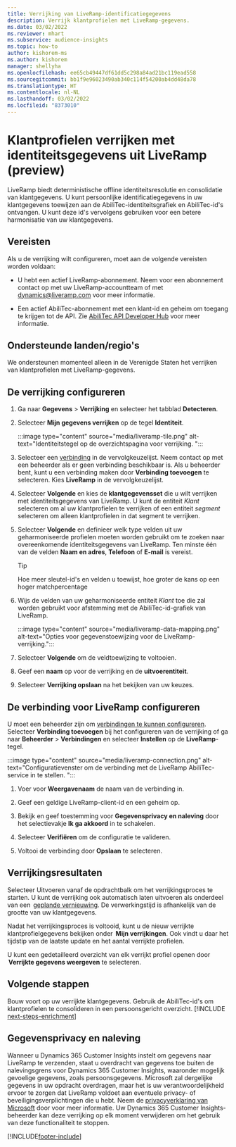 ```yaml
---
title: Verrijking van LiveRamp-identificatiegegevens
description: Verrijk klantprofielen met LiveRamp-gegevens.
ms.date: 03/02/2022
ms.reviewer: mhart
ms.subservice: audience-insights
ms.topic: how-to
author: kishorem-ms
ms.author: kishorem
manager: shellyha
ms.openlocfilehash: ee65cb49447df61dd5c298a84ad21bc119ead558
ms.sourcegitcommit: bb1f9e96023490ab340c114f54200ab4dd48da78
ms.translationtype: HT
ms.contentlocale: nl-NL
ms.lasthandoff: 03/02/2022
ms.locfileid: "8373010"
---
```

# <a name="enrich-customer-profiles-with-identity-data-from-liveramp-preview"></a>Klantprofielen verrijken met identiteitsgegevens uit LiveRamp (preview) 

LiveRamp biedt deterministische offline identiteitsresolutie en consolidatie van klantgegevens. U kunt persoonlijke identificatiegegevens in uw klantgegevens toewijzen aan de AbiliTec-identiteitsgrafiek en AbiliTec-id's ontvangen. U kunt deze id's vervolgens gebruiken voor een betere harmonisatie van uw klantgegevens. 

## <a name="prerequisites"></a>Vereisten 

Als u de verrijking wilt configureren, moet aan de volgende vereisten worden voldaan: 

- U hebt een actief LiveRamp-abonnement. Neem voor een abonnement contact op met uw LiveRamp-accountteam of met [dynamics@liveramp.com](mailto:dynamics@liveramp.com) voor meer informatie.   

- Een actief AbiliTec-abonnement met een klant-id en geheim om toegang te krijgen tot de API. Zie [AbiliTec API Developer Hub](https://developers.liveramp.com/abilitec-api/) voor meer informatie. 

## <a name="supported-countriesregions"></a>Ondersteunde landen/regio's 

We ondersteunen momenteel alleen in de Verenigde Staten het verrijken van klantprofielen met LiveRamp-gegevens. 

## <a name="configure-the-enrichment"></a>De verrijking configureren 

1. Ga naar **Gegevens** > **Verrijking** en selecteer het tabblad **Detecteren**. 

1. Selecteer **Mijn gegevens verrijken** op de tegel **Identiteit**. 

   :::image type="content" source="media/liveramp-tile.png" alt-text="Identiteitstegel op de overzichtspagina voor verrijking. ":::

1. Selecteer een [verbinding](connections.md) in de vervolgkeuzelijst. Neem contact op met een beheerder als er geen verbinding beschikbaar is. Als u beheerder bent, kunt u een verbinding maken door **Verbinding toevoegen** te selecteren. Kies **LiveRamp** in de vervolgkeuzelijst. 

1. Selecteer **Volgende** en kies de **klantgegevensset** die u wilt verrijken met identiteitsgegevens van LiveRamp. U kunt de entiteit *Klant* selecteren om al uw klantprofielen te verrijken of een entiteit *segment* selecteren om alleen klantprofielen in dat segment te verrijken. 

1. Selecteer **Volgende** en definieer welk type velden uit uw geharmoniseerde profielen moeten worden gebruikt om te zoeken naar overeenkomende identiteitsgegevens van LiveRamp. Ten minste één van de velden **Naam en adres**, **Telefoon** of **E-mail** is vereist. 

   > [!TIP]
   > Hoe meer sleutel-id's en velden u toewijst, hoe groter de kans op een hoger matchpercentage 

1. Wijs de velden van uw geharmoniseerde entiteit *Klant* toe die zal worden gebruikt voor afstemming met de AbiliTec-id-grafiek van LiveRamp. 

   :::image type="content" source="media/liveramp-data-mapping.png" alt-text="Opties voor gegevenstoewijzing voor de LiveRamp-verrijking.":::

1. Selecteer **Volgende** om de veldtoewijzing te voltooien. 

1. Geef een **naam** op voor de verrijking en de **uitvoerentiteit**. 

1. Selecteer **Verrijking opslaan** na het bekijken van uw keuzes. 

## <a name="configure-the-connection-for-liveramp"></a>De verbinding voor LiveRamp configureren 

U moet een beheerder zijn om [verbindingen te kunnen configureren](connections.md). Selecteer **Verbinding toevoegen** bij het configureren van de verrijking of ga naar **Beheerder** > **Verbindingen** en selecteer **Instellen** op de **LiveRamp**-tegel. 

:::image type="content" source="media/liveramp-connection.png" alt-text="Configuratievenster om de verbinding met de LiveRamp AbiliTec-service in te stellen. ":::

1. Voer voor **Weergavenaam** de naam van de verbinding in. 

1. Geef een geldige LiveRamp-client-id en een geheim op. 

1. Bekijk en geef toestemming voor **Gegevensprivacy en naleving** door het selectievakje **Ik ga akkoord** in te schakelen. 

1. Selecteer **Verifiëren** om de configuratie te valideren. 

1. Voltooi de verbinding door **Opslaan** te selecteren. 

## <a name="enrichment-results"></a>Verrijkingsresultaten 

Selecteer Uitvoeren vanaf de opdrachtbalk om het verrijkingsproces te starten. U kunt de verrijking ook automatisch laten uitvoeren als onderdeel van een  [geplande vernieuwing](system.md#schedule-tab). De verwerkingstijd is afhankelijk van de grootte van uw klantgegevens. 

Nadat het verrijkingsproces is voltooid, kunt u de nieuw verrijkte klantprofielgegevens bekijken onder  **Mijn verrijkingen**. Ook vindt u daar het tijdstip van de laatste update en het aantal verrijkte profielen. 

U kunt een gedetailleerd overzicht van elk verrijkt profiel openen door  **Verrijkte gegevens weergeven** te selecteren. 

## <a name="next-steps"></a>Volgende stappen

Bouw voort op uw verrijkte klantgegevens. Gebruik de AbiliTec-id's om klantprofielen te consolideren in een persoonsgericht overzicht. 
[!INCLUDE [next-steps-enrichment](../includes/next-steps-enrichment.md)]

## <a name="data-privacy-and-compliance"></a>Gegevensprivacy en naleving 

Wanneer u Dynamics 365 Customer Insights instelt om gegevens naar LiveRamp te verzenden, staat u overdracht van gegevens toe buiten de nalevingsgrens voor Dynamics 365 Customer Insights, waaronder mogelijk gevoelige gegevens, zoals persoonsgegevens. Microsoft zal dergelijke gegevens in uw opdracht overdragen, maar het is uw verantwoordelijkheid ervoor te zorgen dat LiveRamp voldoet aan eventuele privacy- of beveiligingsverplichtingen die u hebt. Neem de [privacyverklaring van Microsoft](https://go.microsoft.com/fwlink/?linkid=396732) door voor meer informatie. Uw Dynamics 365 Customer Insights-beheerder kan deze verrijking op elk moment verwijderen om het gebruik van deze functionaliteit te stoppen. 


[!INCLUDE[footer-include](../includes/footer-banner.md)]
